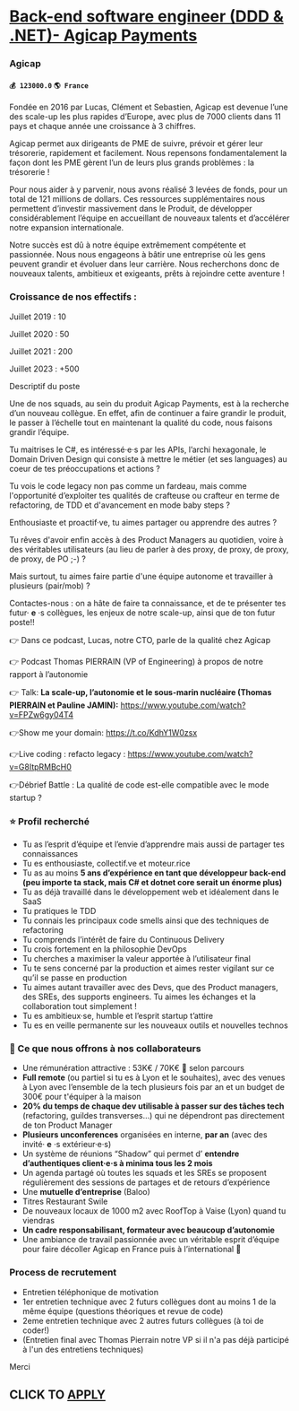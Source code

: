 # [Back-end software engineer (DDD & .NET)- Agicap Payments](https://www.remotewlb.com/apply/back-end-software-engineer-ddd-net-agicap-payments-32640)  
### Agicap  
#### `💰 123000.0` `🌎 France`  

Fondée en 2016 par Lucas, Clément et Sebastien, Agicap est devenue l’une des scale-up les plus rapides d’Europe, avec plus de 7000 clients dans 11 pays et chaque année une croissance à 3 chiffres.

Agicap permet aux dirigeants de PME de suivre, prévoir et gérer leur trésorerie, rapidement et facilement. Nous repensons fondamentalement la façon dont les PME gèrent l’un de leurs plus grands problèmes : la trésorerie !

Pour nous aider à y parvenir, nous avons réalisé 3 levées de fonds, pour un total de 121 millions de dollars. Ces ressources supplémentaires nous permettent d’investir massivement dans le Produit, de développer considérablement l’équipe en accueillant de nouveaux talents et d’accélérer notre expansion internationale.

Notre succès est dû à notre équipe extrêmement compétente et passionnée. Nous nous engageons à bâtir une entreprise où les gens peuvent grandir et évoluer dans leur carrière. Nous recherchons donc de nouveaux talents, ambitieux et exigeants, prêts à rejoindre cette aventure !

### Croissance de nos effectifs :

Juillet 2019 : 10

Juillet 2020 : 50

Juillet 2021 : 200

Juillet 2023 : +500

Descriptif du poste

Une de nos squads, au sein du produit Agicap Payments, est à la recherche d’un nouveau collègue. En effet, afin de continuer a faire grandir le produit, le passer à l’échelle tout en maintenant la qualité du code, nous faisons grandir l’équipe.

Tu maitrises le C#, es intéressé·e·s par les APIs, l’archi hexagonale, le Domain Driven Design qui consiste à mettre le métier (et ses languages) au coeur de tes préoccupations et actions ?

Tu vois le code legacy non pas comme un fardeau, mais comme l'opportunité d’exploiter tes qualités de crafteuse ou crafteur en terme de refactoring, de TDD et d'avancement en mode baby steps ?

Enthousiaste et proactif·ve, tu aimes partager ou apprendre des autres ?

Tu rêves d'avoir enfin accès à des Product Managers au quotidien, voire à des véritables utilisateurs (au lieu de parler à des proxy, de proxy, de proxy, de proxy, de PO ;-) ?

Mais surtout, tu aimes faire partie d'une équipe autonome et travailler à plusieurs (pair/mob) ?

Contactes-nous : on a hâte de faire ta connaissance, et de te présenter tes futur· **e** ·s collègues, les enjeux de notre scale-up, ainsi que de ton futur poste!!

👉 Dans ce podcast, Lucas, notre CTO, parle de la qualité chez Agicap

👉 Podcast Thomas PIERRAIN (VP of Engineering) à propos de notre rapport à l’autonomie

👉 Talk: **La scale-up, l’autonomie et le sous-marin nucléaire (Thomas PIERRAIN et Pauline JAMIN):** https://www.youtube.com/watch?v=FPZw6gy04T4

👉Show me your domain: https://t.co/KdhY1W0zsx

👉Live coding : refacto legacy : https://www.youtube.com/watch?v=G8ItpRMBcH0

👉Débrief Battle : La qualité de code est-elle compatible avec le mode startup ?

### ⭐ Profil recherché

  * Tu as l’esprit d’équipe et l’envie d’apprendre mais aussi de partager tes connaissances
  * Tu es enthousiaste, collectif.ve et moteur.rice
  * Tu as au moins **5 ans d’expérience en tant que développeur back-end (peu importe ta stack, mais C# et dotnet core serait un énorme plus)**
  * Tu as déjà travaillé dans le développement web et idéalement dans le SaaS
  * Tu pratiques le TDD
  * Tu connais les principaux code smells ainsi que des techniques de refactoring
  * Tu comprends l’intérêt de faire du Continuous Delivery
  * Tu crois fortement en la philosophie DevOps
  * Tu cherches a maximiser la valeur apportée à l’utilisateur final
  * Tu te sens concerné par la production et aimes rester vigilant sur ce qu’il se passe en production
  * Tu aimes autant travailler avec des Devs, que des Product managers, des SREs, des supports engineers. Tu aimes les échanges et la collaboration tout simplement !
  * Tu es ambitieux·se, humble et l’esprit startup t’attire
  * Tu es en veille permanente sur les nouveaux outils et nouvelles technos

### 🎁 Ce que nous offrons à nos collaborateurs

  * Une rémunération attractive : 53K€ / 70K€ 💸 selon parcours
  *  **Full remote** (ou partiel si tu es à Lyon et le souhaites), avec des venues à Lyon avec l’ensemble de la tech plusieurs fois par an et un budget de 300€ pour t'équiper à la maison 
  * **20% du temps de chaque dev utilisable à passer sur des tâches tech** (refactoring, guildes transverses…) qui ne dépendront pas directement de ton Product Manager
  *  **Plusieurs unconferences** organisées en interne, **par an** (avec des invité· **e** ·s extérieur·e·s)
  * Un système de réunions “Shadow” qui permet d’ **entendre d’authentiques client·e·s à minima tous les 2 mois**
  * Un agenda partagé où toutes les squads et les SREs se proposent régulièrement des sessions de partages et de retours d’expérience
  * Une **mutuelle d’entreprise** (Baloo)
  * Titres Restaurant Swile
  * De nouveaux locaux de 1000 m2 avec RoofTop à Vaise (Lyon) quand tu viendras
  *  **Un cadre responsabilisant, formateur avec beaucoup d’autonomie**
  * Une ambiance de travail passionnée avec un véritable esprit d’équipe pour faire décoller Agicap en France puis à l’international 🚀

### Process de recrutement

  * Entretien téléphonique de motivation 
  * 1er entretien technique avec 2 futurs collègues dont au moins 1 de la même équipe (questions théoriques et revue de code)
  * 2eme entretien technique avec 2 autres futurs collègues (à toi de coder!) 
  * (Entretien final avec Thomas Pierrain notre VP si il n'a pas déjà participé à l'un des entretiens techniques) 

Merci

  
## CLICK TO [APPLY](https://www.remotewlb.com/apply/back-end-software-engineer-ddd-net-agicap-payments-32640)

